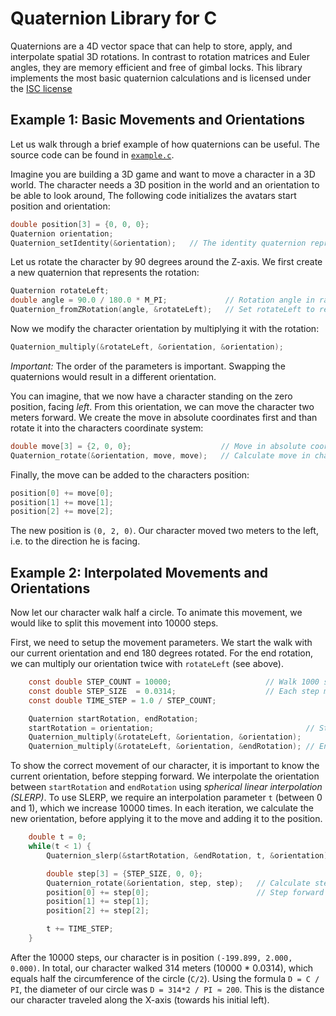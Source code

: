 # Quaternion Library for C

Quaternions are a 4D vector space that can help to store, apply, and interpolate spatial 3D rotations.
In contrast to rotation matrices and Euler angles, they are memory efficient and free of gimbal locks.
This library implements the most basic quaternion calculations and is licensed under the [ISC license](https://github.com/MartinWeigel/Quaternion/blob/master/LICENSE-ISC.txt)

## Example 1: Basic Movements and Orientations

Let us walk through a brief example of how quaternions can be useful.
The source code can be found in [`example.c`](https://github.com/MartinWeigel/Quaternion/blob/master/example.c).

Imagine you are building a 3D game and want to move a character in a 3D world.
The character needs a 3D position in the world and an orientation to be able to look around,
The following code initializes the avatars start position and orientation:

```C
double position[3] = {0, 0, 0};
Quaternion orientation;
Quaternion_setIdentity(&orientation);   // The identity quaternion represents no rotation
```

Let us rotate the character by 90 degrees around the Z-axis.
We first create a new quaternion that represents the rotation:
```C
Quaternion rotateLeft;
double angle = 90.0 / 180.0 * M_PI;             // Rotation angle in radians
Quaternion_fromZRotation(angle, &rotateLeft);   // Set rotateLeft to represent the Z-rotation
```

Now we modify the character orientation by multiplying it with the rotation:
```C
Quaternion_multiply(&rotateLeft, &orientation, &orientation);
```
*Important:* The order of the parameters is important. Swapping the quaternions would result in a different orientation.

You can imagine, that we now have a character standing on the zero position, facing *left*.
From this orientation, we can move the character two meters forward.
We create the move in absolute coordinates first and than rotate it into the characters coordinate system:
```C
double move[3] = {2, 0, 0};                    // Move in absolute coordinates
Quaternion_rotate(&orientation, move, move);   // Calculate move in character coordinate system
```

Finally, the move can be added to the characters position:
```C
position[0] += move[0];
position[1] += move[1];
position[2] += move[2];
```

The new position is `(0, 2, 0)`.
Our character moved two meters to the left, i.e. to the direction he is facing.


## Example 2: Interpolated Movements and Orientations

Now let our character walk half a circle.
To animate this movement, we would like to split this movement into 10000 steps.

First, we need to setup the movement parameters.
We start the walk with our current orientation and end 180 degrees rotated.
For the end rotation, we can multiply our orientation twice with `rotateLeft` (see above).

```C
    const double STEP_COUNT = 10000;                     // Walk 1000 steps in half circle
    const double STEP_SIZE  = 0.0314;                    // Each step moves 3.14cm
    const double TIME_STEP = 1.0 / STEP_COUNT;

    Quaternion startRotation, endRotation;
    startRotation = orientation;                                  // Start facing left
    Quaternion_multiply(&rotateLeft, &orientation, &orientation);
    Quaternion_multiply(&rotateLeft, &orientation, &endRotation); // End facing right
```

To show the correct movement of our character, it is important to know the current orientation, before stepping forward.
We interpolate the orientation between `startRotation` and `endRotation` using *spherical linear interpolation (SLERP)*.
To use SLERP, we require an interpolation parameter `t` (between 0 and 1), which we increase 10000 times.
In each iteration, we calculate the new orientation, before applying it to the move and adding it to the position.
```c
    double t = 0;
    while(t < 1) {
        Quaternion_slerp(&startRotation, &endRotation, t, &orientation);

        double step[3] = {STEP_SIZE, 0, 0};
        Quaternion_rotate(&orientation, step, step);   // Calculate step in character coordinate system
        position[0] += step[0];                        // Step forward in current orientation
        position[1] += step[1];
        position[2] += step[2];

        t += TIME_STEP;
    }
```

After the 10000 steps, our character is in position `(-199.899, 2.000, 0.000)`.
In total, our character walked 314 meters (10000 * 0.0314), which equals half the circumference of the circle (`C/2`).
Using the formula `D = C / PI`, the diameter of our circle was `D = 314*2 / PI ≈ 200`. 
This is the distance our character traveled along the X-axis (towards his initial left).
